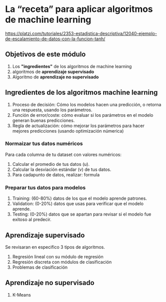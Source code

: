 # La “receta” para aplicar algoritmos de machine learning

https://platzi.com/tutoriales/2353-estadistica-descriptiva/12040-ejemplo-de-escalamiento-de-datos-con-la-funcion-tanh/

## Objetivos de este módulo
1. Los **"ingredientes"** de los algoritmos de machine learning
2. algoritmos de **aprendizaje supervisado**
3. Algoritmo de **aprendizaje no supervisado**


## Ingredientes de los algoritmos machine learning
1. Proceso de decisión: Cómo los modelos hacen una predicción, o retorna una respuesta, usando los parámetros. 
2. Función de error/coste: cómo evaluar si los parámetros en el modelo generan buenas predicciones.
3. Regla de actualización: cómo mejorar los parámetros para hacer mejores predicciones (usando optimización númerica)

### Normaizar tus datos numéricos
Para cada columna de tu dataset con valores numéricos:
1. Calcular el promedio de tus datos (u).
2. Calcular la desviación estándar (v) de tus datos.
3. Para cadapunto de datos, realizar: formula 

### Preparar tus datos para modelos
1. Training: (60-80%) datos de los que el modelo aprende patrones.
2. Validation: (0-20%) datos que usas para verificar que el modelo aprende.
3. Testing: (0-20%) datos que se apartan para revisar si el modelo fue exitoso al predecir.


## Aprendizaje supervisado
Se revisaran en especifico 3 tipos de algoritmos.
1. Regresión lineal con su módulo de regresión
2. Regresión discreta con módulos de clasificación
3. Problemas de clasificación

## Aprendizaje no supervisado
1. K-Means